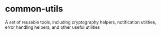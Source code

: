 # common-utils
A set of reusable tools, including cryptography helpers, notification utilities, error handling helpers, and other useful utilities
